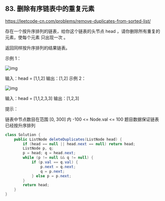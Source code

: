 ## 83. 删除有序链表中的重复元素

https://leetcode-cn.com/problems/remove-duplicates-from-sorted-list/

存在一个按升序排列的链表，给你这个链表的头节点 head ，请你删除所有重复的元素，使每个元素 只出现一次 。

返回同样按升序排列的结果链表。

 

示例 1：

![img](https://assets.leetcode.com/uploads/2021/01/04/list1.jpg)

输入：head = [1,1,2]
输出：[1,2]
示例 2：

![img](https://assets.leetcode.com/uploads/2021/01/04/list1.jpg)

输入：head = [1,1,2,3,3]
输出：[1,2,3]


提示：

链表中节点数目在范围 [0, 300] 内
-100 <= Node.val <= 100
题目数据保证链表已经按升序排列

```java
class Solution {
    public ListNode deleteDuplicates(ListNode head) {
        if (head == null || head.next == null) return head;
        ListNode p, q;
        p = head; q = head.next;
        while (p != null && q != null) {
            if (p.val == q.val) {
                p.next = q.next;
                q = p.next;
            } else p = p.next;
        }
        return head;
    }
}
```



